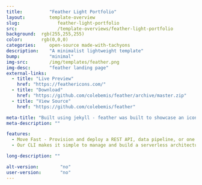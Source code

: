 ```yaml
---
title:			"Feather Light Portfolio"
layout:			template-overview
slug:			   feather-light-portfolio
src:			   /template-overviews/feather-light-portfolio
background:  rgb(255,255,255)
color:       rgb(0,0,0)
categories:		open-source made-with-tachyons
description:	"A minimalist lightweight template"
bump:			"minimal"
img-src:		/img/templates/feather.png
img-desc:		"feather landing page"
external-links:
  - title: "Live Preview"
    href: "https://feathericons.com/"
  - title: "Download"
    href: "https://github.com/colebemis/feather/archive/master.zip"
  - title: "View Source"
    href: "https://github.com/colebemis/feather"

meta-title: "Built using jekyll - feather was built to showcase an icon-set, but you can use it as a starting point to showcase anything."
meta-description: ""

features:
  - Move Fast - Provision and deploy a REST API, data pipeline, or one of many other use cases in minutes
  - Our CLI makes it simple to manage and build a serverless architecture by abstracting away provider-level complexity.

long-description: ""

alt-version:		"no"
user-version:		"no"
---
```

